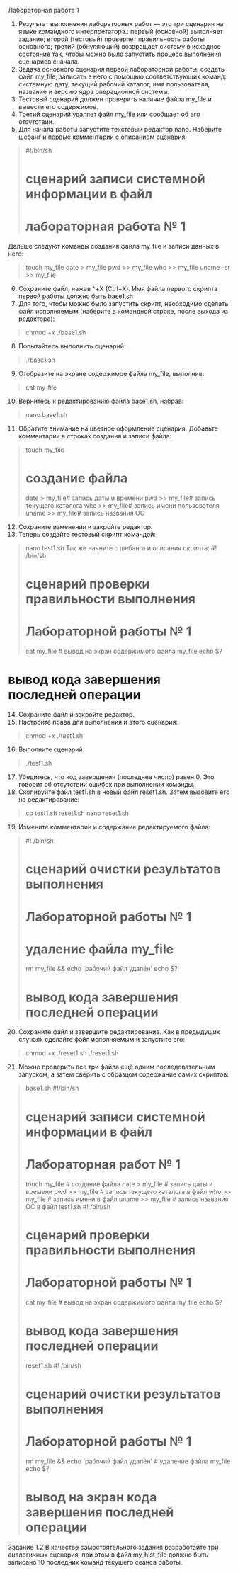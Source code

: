 Лабораторная работа 1
1. Результат выполнения лабораторных работ — это три сценария на языке командного
интерпретатора.:
первый (основной) выполняет задание;
второй (тестовый) проверяет правильность работы основного;
третий (обнуляющий) возвращает систему в исходное состояние так, чтобы можно
было запустить процесс выполнения сценариев сначала.
2. Задача основного сценария первой лабораторной работы: создать файл my_file,
записать в него с помощью соответствующих команд:
системную дату,
текущий рабочий каталог,
имя пользователя,
название и версию ядра операционной системы.
3. Тестовый сценарий должен проверить наличие файла my_file и вывести его
содержимое.
4. Третий сценарий удаляет файл my_file или сообщает об его отсутствии.
5. Для начала работы запустите текстовый редактор nano. Наберите шебанг и первые
комментарии с описанием сценария:
>#!/bin/sh
># сценарий записи системной информации в файл
># лабораторная работа № 1
Дальше следуют команды создания файла my_file и записи данных в него:
>touch my_file
>date > my_file
>pwd >> my_file
>who >> my_file
>uname -sr >> my_file
6. Сохраните файл, нажав ^+X (Ctrl+X).
Имя файла первого скрипта первой работы должно быть base1.sh
7. Для того, чтобы можно было запустить скрипт, необходимо сделать файл
исполняемым (наберите в командной строке, после выхода из редактора):
>chmod +x ./base1.sh
8. Попытайтесь выполнить сценарий:
>./base1.sh
9. Отобразите на экране содержимое файла my_file, выполнив:
>cat my_file
10. Вернитесь к редактированию файла base1.sh, набрав:
>nano base1.sh
11. Обратите внимание на цветное оформление сценария.
Добавьте комментарии в строках создания и записи файла:
>touch my_file
># создание файла
>date > my_file# запись даты и времени
>pwd >> my_file# запись текущего каталога
>who >> my_file# запись имени пользователя
>uname >> my_file# запись названия ОС
12. Сохраните изменения и закройте редактор.
13. Теперь создайте тестовый скрипт командой:
>nano test1.sh
Так же начните с шебанга и описания скрипта:
>#! /bin/sh
># сценарий проверки правильности выполнения
># Лабораторной работы № 1
>cat my_file # вывод на экран содержимого файла my_file
>echo $?
# вывод кода завершения последней операции
14. Сохраните файл и закройте редактор.
15. Настройте права для выполнения и этого сценария:
>chmod +x ./test1.sh
16. Выполните сценарий:
>./test1.sh
17. Убедитесь, что код завершения (последнее число) равен 0.
Это говорит об отсутствии ошибок при выполнении команды.
18. Скопируйте файл test1.sh в новый файл reset1.sh. Затем вызовите его на
редактирование:
>cp test1.sh
>reset1.sh
>nano reset1.sh
19. Измените комментарии и содержание редактируемого файла:
>#! /bin/sh
># сценарий очистки результатов выполнения
># Лабораторной работы № 1
># удаление файла my_file
>rm my_file && echo 'рабочий файл удалён'
>echo $?
># вывод кода завершения последней операции
20. Сохраните файл и завершите редактирование. Как в предыдущих случаях сделайте
файл исполняемым и запустите его:
>chmod +x ./reset1.sh
>./reset1.sh
21. Можно проверить все три файла ещё одним последовательным запуском,
а затем сверить с образцом содержание самих скриптов:
>base1.sh
>#!/bin/sh
># сценарий записи системной информации в файл
># Лабораторная работ № 1
>touch my_file # создание файла
>date > my_file # запись даты и времени
>pwd >> my_file # запись текущего каталога в файл
>who >> my_file # запись имени в файл
>uname >> my_file # запись названия ОС в файл
>test1.sh
>#! /bin/sh
># сценарий проверки правильности выполнения
># Лабораторной работы № 1
>cat my_file # вывод на экран содержимого файла my_file
>echo $?
># вывод кода завершения последней операции
>reset1.sh #! /bin/sh
># сценарий очистки результатов выполнения
># Лабораторной работы № 1
>rm my_file && echo 'рабочий файл удалён' # удаление файла my_file
>echo $?
># вывод на экран кода завершения последней операции
Задание 1.2
В качестве самостоятельного задания разработайте три аналогичных сценария, при этом в
файл my_hist_file должно быть записано 10 последних команд текущего сеанса работы.
